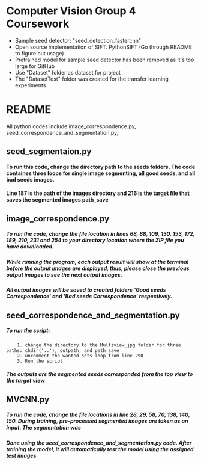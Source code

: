 # Computer Vision Group 4 Coursework
- Sample seed detector: "seed_detection_fastercnn" 
- Open source implementation of SIFT: PythonSIFT (Go through README to figure out usage)
- Pretrained model for sample seed detector has been removed as it's too large for GitHub
- Use "Dataset" folder as dataset for project
- The "DatasetTest" folder was created for the transfer learning experiments

# README

All python codes include image_correspondence.py, seed_correspondence_and_segmentation.py, 
## seed_segmentaion.py
#### To run this code, change the directory path to the seeds folders. The code containes three loops for single image segmenting, all good seeds, and all bad seeds images.
#### Line 187 is the path of the images directory and 216 is the target file that saves the segmented images path_save

## image_correspondence.py

##### To run the code, change the file location in lines 68, 88, 109, 130, 153, 172, 189, 210, 231 and 254 to your directory location where the ZIP file you have downloaded.

##### While running the program, each output result will show at the terminal before the output images are displayed, thus, please close the previous output images to see the next output images.

##### All output images will be saved to created folders 'Good seeds Correspondence' and 'Bad seeds Correspondence' respectively.


## seed_correspondence_and_segmentation.py

##### To run the script:
        1. change the directory to the Multiview_jpg folder for three paths: chdir('..'), outpath, and path_save 
        2. uncomment the wanted sets loop from line 290
        3. Run the script
##### The outputs are the segmented seeds corresponded from the top view to the target view
    
## MVCNN.py
##### To run the code, change the file locations in line 28, 29, 58, 70, 138, 140, 150. During training, pre-processed segmented images are taken as an input. The segmentation was
##### Done using the seed_correspondence_and_segmentation.py code. After training the model, it will automatically test the model using the assigned test images
